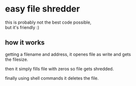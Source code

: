 # easy file shredder

this is probably not the best code possible,  
but it's friendly :)

## how it works

getting a filename and address, it openes file as write and gets  
the filesize.

then it simply fills file with zeros so file gets shredded.

finally using shell commands it deletes the file.
